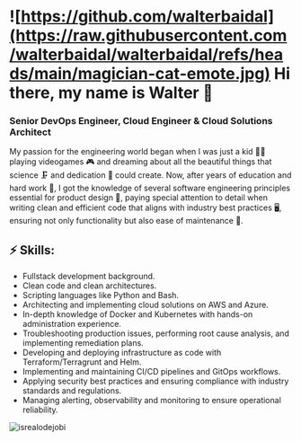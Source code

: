 
# ![https://github.com/walterbaidal](https://raw.githubusercontent.com/walterbaidal/walterbaidal/refs/heads/main/magician-cat-emote.jpg) Hi there, my name is Walter 👋
### Senior DevOps Engineer, Cloud Engineer & Cloud Solutions Architect

My passion for the engineering world began when I was just a kid 👼🏼 playing videogames 🎮 and dreaming about all the beautiful things that science 🗜️ and dedication 💪 could create. 
Now, after years of education and hard work 📕, I got the knowledge of several software engineering principles essential for product design 🥇, paying special attention to detail when writing clean and efficient code that aligns with industry best practices 🖥️, ensuring not only functionality but also ease of maintenance 🚀.

## ⚡ Skills:
- Fullstack development background.
- Clean code and clean architectures.
- Scripting languages like Python and Bash.
- Architecting and implementing cloud solutions on AWS and Azure.
- In-depth knowledge of Docker and Kubernetes with hands-on administration experience.
- Troubleshooting production issues, performing root cause analysis, and implementing remediation plans.
- Developing and deploying infrastructure as code with Terraform/Terragrunt and Helm.
- Implementing and maintaining CI/CD pipelines and GitOps workflows.
- Applying security best practices and ensuring compliance with industry standards and regulations.
- Managing alerting, observability and monitoring to ensure operational reliability.

<!-- Profile Views -->

<p align="left"> <img src="https://komarev.com/ghpvc/?username=walterbaidal&label=Profile%20views&color=0e75b6&style=flat" alt="isrealodejobi" />
</p>
